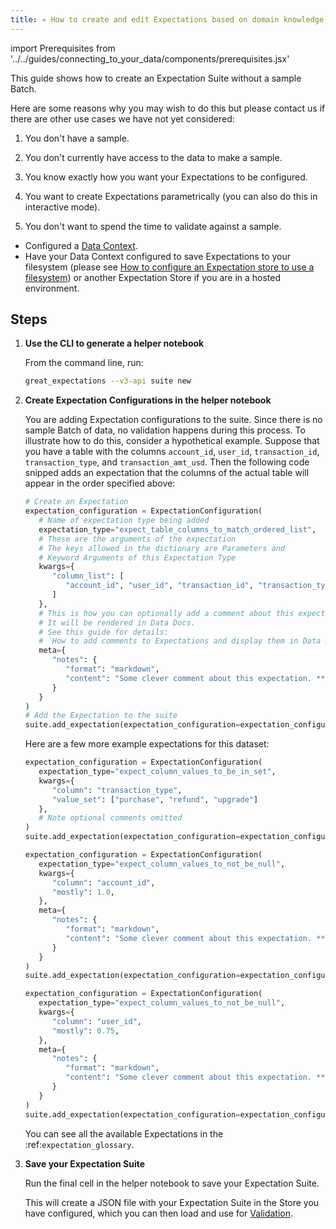```yaml
---
title: ✳ How to create and edit Expectations based on domain knowledge, without inspecting data directly
---
```


import Prerequisites from '../../guides/connecting_to_your_data/components/prerequisites.jsx'

This guide shows how to create an Expectation Suite without a sample Batch.

Here are some reasons why you may wish to do this but please contact us if there are other use cases we have not yet considered:

1. You don't have a sample.

2. You don't currently have access to the data to make a sample.

3. You know exactly how you want your Expectations to be configured.

4. You want to create Expectations parametrically (you can also do this in interactive mode).

5. You don't want to spend the time to validate against a sample.


<Prerequisites>

- Configured a [Data Context](../../tutorials/getting_started/initialize_a_data_context.md).
- Have your Data Context configured to save Expectations to your filesystem (please see [How to configure an Expectation store to use a filesystem](../../guides/setup/configuring_metadata_stores/how-to-configure-an-expectation-store-on-a-filesystem)) or another Expectation Store if you are in a hosted environment.

</Prerequisites>

Steps
-----

1. **Use the CLI to generate a helper notebook**

   From the command line, run:

   ```bash
   great_expectations --v3-api suite new
   ```

2. **Create Expectation Configurations in the helper notebook**

   You are adding Expectation configurations to the suite. Since there is no sample Batch of data, no validation happens during this process. To illustrate how to do this, consider a hypothetical example. Suppose that you have a table with the columns ``account_id``, ``user_id``, ``transaction_id``, ``transaction_type``, and ``transaction_amt_usd``. Then the following code snipped adds an expectation that the columns of the actual table will appear in the order specified above:

   ```python
   # Create an Expectation
   expectation_configuration = ExpectationConfiguration(
      # Name of expectation type being added
      expectation_type="expect_table_columns_to_match_ordered_list",
      # These are the arguments of the expectation
      # The keys allowed in the dictionary are Parameters and
      # Keyword Arguments of this Expectation Type
      kwargs={
         "column_list": [
            "account_id", "user_id", "transaction_id", "transaction_type", "transaction_amt_usd"
         ]
      },
      # This is how you can optionally add a comment about this expectation.
      # It will be rendered in Data Docs.
      # See this guide for details:
      # `How to add comments to Expectations and display them in Data Docs`.
      meta={
         "notes": {
            "format": "markdown",
            "content": "Some clever comment about this expectation. **Markdown** `Supported`"
         }
      }
   )
   # Add the Expectation to the suite
   suite.add_expectation(expectation_configuration=expectation_configuration)
   ```

   Here are a few more example expectations for this dataset:

   ```python
   expectation_configuration = ExpectationConfiguration(
      expectation_type="expect_column_values_to_be_in_set",
      kwargs={
         "column": "transaction_type",
         "value_set": ["purchase", "refund", "upgrade"]
      },
      # Note optional comments omitted
   )
   suite.add_expectation(expectation_configuration=expectation_configuration)
   ```

   ```python
   expectation_configuration = ExpectationConfiguration(
      expectation_type="expect_column_values_to_not_be_null",
      kwargs={
         "column": "account_id",
         "mostly": 1.0,
      },
      meta={
         "notes": {
            "format": "markdown",
            "content": "Some clever comment about this expectation. **Markdown** `Supported`"
         }
      }
   )
   suite.add_expectation(expectation_configuration=expectation_configuration)
   ```

   ```python
   expectation_configuration = ExpectationConfiguration(
      expectation_type="expect_column_values_to_not_be_null",
      kwargs={
         "column": "user_id",
         "mostly": 0.75,
      },
      meta={
         "notes": {
            "format": "markdown",
            "content": "Some clever comment about this expectation. **Markdown** `Supported`"
         }
      }
   )
   suite.add_expectation(expectation_configuration=expectation_configuration)
   ```

   You can see all the available Expectations in the :ref:`expectation_glossary`.

3. **Save your Expectation Suite**

    Run the final cell in the helper notebook to save your Expectation Suite.

    This will create a JSON file with your Expectation Suite in the Store you have configured, which you can then load and use for [Validation](../../reference/validation).
